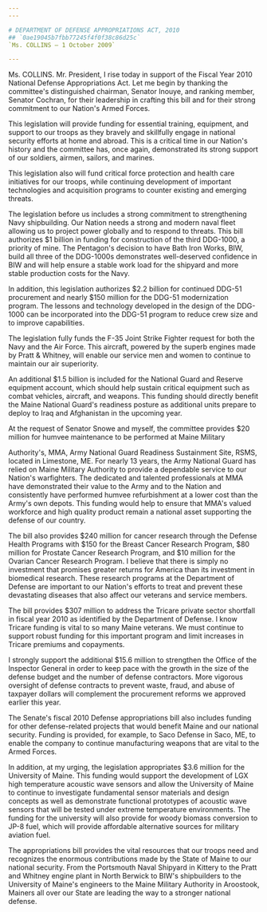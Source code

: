 ```yaml
---
---

# DEPARTMENT OF DEFENSE APPROPRIATIONS ACT, 2010
## `0ae19045b7fbb77245f4f0f38c86d25c`
`Ms. COLLINS — 1 October 2009`

---
```



Ms. COLLINS. Mr. President, I rise today in support of the Fiscal 
Year 2010 National Defense Appropriations Act. Let me begin by thanking 
the committee's distinguished chairman, Senator Inouye, and ranking 
member, Senator Cochran, for their leadership in crafting this bill and 
for their strong commitment to our Nation's Armed Forces.

This legislation will provide funding for essential training, 
equipment, and support to our troops as they bravely and skillfully 
engage in national security efforts at home and abroad. This is a 
critical time in our Nation's history and the committee has, once 
again, demonstrated its strong support of our soldiers, airmen, 
sailors, and marines.

This legislation also will fund critical force protection and health 
care initiatives for our troops, while continuing development of 
important technologies and acquisition programs to counter existing and 
emerging threats.

The legislation before us includes a strong commitment to 
strengthening Navy shipbuilding. Our Nation needs a strong and modern 
naval fleet allowing us to project power globally and to respond to 
threats. This bill authorizes $1 billion in funding for construction of 
the third DDG-1000, a priority of mine. The Pentagon's decision to have 
Bath Iron Works, BIW, build all three of the DDG-1000s demonstrates 
well-deserved confidence in BIW and will help ensure a stable work load 
for the shipyard and more stable production costs for the Navy.

In addition, this legislation authorizes $2.2 billion for continued 
DDG-51 procurement and nearly $150 million for the DDG-51 modernization 
program. The lessons and technology developed in the design of the DDG-
1000 can be incorporated into the DDG-51 program to reduce crew size 
and to improve capabilities.

The legislation fully funds the F-35 Joint Strike Fighter request for 
both the Navy and the Air Force. This aircraft, powered by the superb 
engines made by Pratt & Whitney, will enable our service men and women 
to continue to maintain our air superiority.

An additional $1.5 billion is included for the National Guard and 
Reserve equipment account, which should help sustain critical equipment 
such as combat vehicles, aircraft, and weapons. This funding should 
directly benefit the Maine National Guard's readiness posture as 
additional units prepare to deploy to Iraq and Afghanistan in the 
upcoming year.

At the request of Senator Snowe and myself, the committee provides 
$20 million for humvee maintenance to be performed at Maine Military


Authority's, MMA, Army National Guard Readiness Sustainment Site, RSMS, 
located in Limestone, ME. For nearly 13 years, the Army National Guard 
has relied on Maine Military Authority to provide a dependable service 
to our Nation's warfighters. The dedicated and talented professionals 
at MMA have demonstrated their value to the Army and to the Nation and 
consistently have performed humvee refurbishment at a lower cost than 
the Army's own depots. This funding would help to ensure that MMA's 
valued workforce and high quality product remain a national asset 
supporting the defense of our country.

The bill also provides $240 million for cancer research through the 
Defense Health Programs with $150 for the Breast Cancer Research 
Program, $80 million for Prostate Cancer Research Program, and $10 
million for the Ovarian Cancer Research Program. I believe that there 
is simply no investment that promises greater returns for America than 
its investment in biomedical research. These research programs at the 
Department of Defense are important to our Nation's efforts to treat 
and prevent these devastating diseases that also affect our veterans 
and service members.

The bill provides $307 million to address the Tricare private sector 
shortfall in fiscal year 2010 as identified by the Department of 
Defense. I know Tricare funding is vital to so many Maine veterans. We 
must continue to support robust funding for this important program and 
limit increases in Tricare premiums and copayments.

I strongly support the additional $15.6 million to strengthen the 
Office of the Inspector General in order to keep pace with the growth 
in the size of the defense budget and the number of defense 
contractors. More vigorous oversight of defense contracts to prevent 
waste, fraud, and abuse of taxpayer dollars will complement the 
procurement reforms we approved earlier this year.

The Senate's fiscal 2010 Defense appropriations bill also includes 
funding for other defense-related projects that would benefit Maine and 
our national security. Funding is provided, for example, to Saco 
Defense in Saco, ME, to enable the company to continue manufacturing 
weapons that are vital to the Armed Forces.

In addition, at my urging, the legislation appropriates $3.6 million 
for the University of Maine. This funding would support the development 
of LGX high temperature acoustic wave sensors and allow the University 
of Maine to continue to investigate fundamental sensor materials and 
design concepts as well as demonstrate functional prototypes of 
acoustic wave sensors that will be tested under extreme temperature 
environments. The funding for the university will also provide for 
woody biomass conversion to JP-8 fuel, which will provide affordable 
alternative sources for military aviation fuel.

The appropriations bill provides the vital resources that our troops 
need and recognizes the enormous contributions made by the State of 
Maine to our national security. From the Portsmouth Naval Shipyard in 
Kittery to the Pratt and Whitney engine plant in North Berwick to BIW's 
shipbuilders to the University of Maine's engineers to the Maine 
Military Authority in Aroostook, Mainers all over our State are leading 
the way to a stronger national defense.